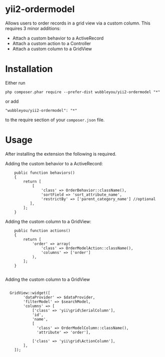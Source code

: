 # yii2-ordermodel
Allows users to order records in a grid view via a custom column.  This requires 3 minor additions:

- Attach a custom behavior to a ActiveRecord
- Attach a custom action to a Controller
- Attach a custom column to a GridView


# Installation

Either run

```
php composer.phar require --prefer-dist wubbleyou/yii2-ordermodel "*"
```

or add

```
"wubbleyou/yii2-ordermodel": "*"
```

to the require section of your `composer.json` file.

# Usage

After installing the extension the following is required.

Adding the custom behavior to a ActiveRecord:

```
    public function behaviors()
    {
        return [
            [
                'class' => OrderBehavior::className(),
                'sortField => 'sort_attribute_name',
                'restrictBy' => ['parent_category_name'] //optional
           ],
        ];
    }
```

Adding the custom column to a GridView:

```
    public function actions()
    {
        return [
            'order' => array(
                'class' => OrderModelAction::className(),
                'columns' => ['order']
            ),
        ];
    }
    
```

Adding the custom column to a GridView

```

  GridView::widget([
        'dataProvider' => $dataProvider,
        'filterModel' => $searchModel,
        'columns' => [
            ['class' => 'yii\grid\SerialColumn'],
            'id',
            'name',
            [
              'class' => OrderModelColumn::className(),
              'attribute' => 'order'],
            
            ['class' => 'yii\grid\ActionColumn'],
        ],
    ]);
```
